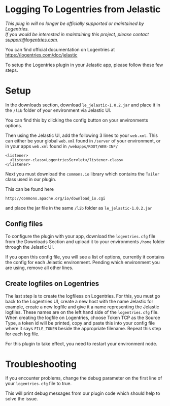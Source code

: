 Logging To Logentries from Jelastic
===================================

*This plug in will no longer be officially supported or maintained by Logentries.<br>
If you would be interested in maintaining this project, please contact support@logentries.com.*

You can find official documentation on Logentries at <https://logentries.com/doc/jelastic>

To setup the Logentries plugin in your Jelastic app, please follow these few steps.


Setup
=====

In the downloads section, download `le_jelastic-1.0.2.jar` and place it in the `/lib` folder of your environment via Jelastic UI.

You can find this by clicking the config button on your environments options.

Then using the Jelastic UI, add the following 3 lines to your `web.xml`. This can either be your global `web.xml` found in `/server` of your environment, or in your apps `web.xml` found in `/webapps/ROOT/WEB-INF/`

    <listener>
      <listener-class>LogentriesServlet</listener-class>
    </listener>

Next you must download the `commons.io` library which contains the `Tailer` class used in our plugin.

This can be found here

    http://commons.apache.org/io/download_io.cgi

and place the jar file in the same `/lib` folder as `le_jelastic-1.0.2.jar`

Config files
------------

To configure the plugin with your app, download the `logentries.cfg` file from the Downloads Section and upload it to your environments `/home` folder through the Jelastic UI.

If you open this config file, you will see a list of options, currently it contains the config for each Jelastic environment. Pending which environment you are using, remove all other lines.

Create logfiles on Logentries
-----------------------------

The last step is to create the logfiless on Logentries. For this, you must go back to the Logentries UI, create a new host with the name Jelastic for example, create a new logfile and give it a name representing the Jelastic logfiles. These names are on the left hand side of the `logentries.cfg` file. When creating the logfile on Logentries, choose Token TCP as the Source Type, a token id will be printed, copy and paste this into your config file where it says `FILE_TOKEN` beside the appropriate filename. Repeat this step for each log file.

For this plugin to take effect, you need to restart your environment node.

Troubleshooting
===============

If you encounter problems, change the debug parameter on the first line of your `logentries.cfg` file to true.

This will print debug messages from our plugin code which should help to solve the issue.


